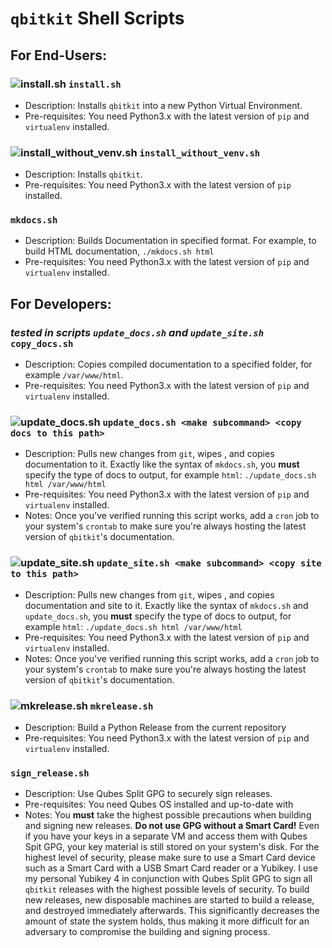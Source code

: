 # `qbitkit` Shell Scripts
## For End-Users:
### ![install.sh](https://github.com/qbitkit/qbitkit/workflows/install.sh/badge.svg) `install.sh`
* Description: Installs `qbitkit` into a new Python Virtual Environment.
* Pre-requisites: You need Python3.x with the latest version of `pip` and `virtualenv` installed.
### ![install_without_venv.sh](https://github.com/qbitkit/qbitkit/workflows/Test%20Install%20(no%20venv)%20Script/badge.svg) `install_without_venv.sh`
* Description: Installs `qbitkit`.
* Pre-requisites: You need Python3.x with the latest version of `pip` installed.
### `mkdocs.sh`
* Description: Builds Documentation in specified format. For example, to build HTML documentation, `./mkdocs.sh html`
* Pre-requisites: You need Python3.x with the latest version of `pip` and `virtualenv` installed.
## For Developers:
### *tested in scripts `update_docs.sh` and `update_site.sh`* `copy_docs.sh`
* Description: Copies compiled documentation to a specified folder, for example `/var/www/html`.
* Pre-requisites: You need Python3.x with the latest version of `pip` and `virtualenv` installed.
### ![update_docs.sh](https://github.com/qbitkit/qbitkit/workflows/update_docs.sh/badge.svg) `update_docs.sh <make subcommand> <copy docs to this path>`
* Description: Pulls new changes from `git`, wipes <copy docs to this path>, and copies documentation to it. Exactly like the syntax of `mkdocs.sh`, you **must** specify the type of docs to output, for example `html`: `./update_docs.sh html /var/www/html`
* Pre-requisites: You need Python3.x with the latest version of `pip` and `virtualenv` installed.
* Notes: Once you've verified running this script works, add a `cron` job to your system's `crontab` to make sure you're always hosting the latest version of `qbitkit`'s documentation.
### ![update_site.sh](https://github.com/qbitkit/qbitkit/workflows/update_site.sh/badge.svg) `update_site.sh <make subcommand> <copy site to this path>`
* Description: Pulls new changes from `git`, wipes <copy site to this path>, and copies documentation and site to it. Exactly like the syntax of `mkdocs.sh` and `update_docs.sh`, you **must** specify the type of docs to output, for example `html`: `./update_docs.sh html /var/www/html`
* Pre-requisites: You need Python3.x with the latest version of `pip` and `virtualenv` installed.
* Notes: Once you've verified running this script works, add a `cron` job to your system's `crontab` to make sure you're always hosting the latest version of `qbitkit`'s documentation.
### ![mkrelease.sh](https://github.com/qbitkit/qbitkit/workflows/mkrelease.sh/badge.svg) `mkrelease.sh`
* Description: Build a Python Release from the current repository
* Pre-requisites: You need Python3.x with the latest version of `pip` and `virtualenv` installed.
### `sign_release.sh`
* Description: Use Qubes Split GPG to securely sign releases.
* Pre-requisites: You need Qubes OS installed and up-to-date with 
* Notes: You **must** take the highest possible precautions when building and signing new releases. **Do not use GPG without a Smart Card!** Even if you have your keys in a separate VM and access them with Qubes Spit GPG, your key material is still stored on your system's disk. For the highest level of security, please make sure to use a Smart Card device such as a Smart Card with a USB Smart Card reader or a Yubikey. I use my personal Yubikey 4 in conjunction with Qubes Split GPG to sign all `qbitkit` releases with the highest possible levels of security. To build new releases, new disposable machines are started to build a release, and destroyed immediately afterwards. This significantly decreases the amount of state the system holds, thus making it more difficult for an adversary to compromise the building and signing process. 
